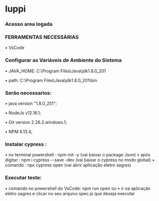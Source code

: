 # Iuppi
### Acesso area logada
	
### FERRAMENTAS NECESSÁRIAS
• VsCode


### Configurar as Variáveis de Ambiente do Sistema
• JAVA_HOME: C:\Program Files\Java\jdk1.8.0_201

• path: C:\Program Files\Java\jdk1.8.0_201\bin

### Serão necessarios:

• java version "1.8.0_251";

• NodeJs v12.16.1; 

• Git version 2.26.2.windows.1;

• NPM 6.13.4;

### Instalar cypress :
• no terminal powershell : npm init -y (vai baixar o package Json)
• após digitar : npm i cypress --save -dev (vai baixar o cypress no modo global)
• comando : npx cypress open (vai abrir aplicação eletro sagres)


### Executar teste:
• comando no powershell do VsCode: npm run open
	ou
• ir na aplicação eletro sagres e clicar no seu arquivo spec.js que deseja executar

